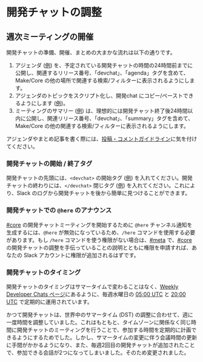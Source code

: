 <!--
# Coordinating Devchat
-->

# 開発チャットの調整

<!--
## Running Weekly Meetings
-->

## 週次ミーティングの開催

<!--
The general flow of preparing for, hosting, and summarizing devchats is as follows:
-->

開発チャットの準備、開催、まとめの大まかな流れは以下の通りです。

<!--
1.  Publish an agenda ([example](https://make.wordpress.org/core/2019/08/14/dev-chat-agenda-august-14/)) at least 24 hours before the scheduled devchat time and including the relevant release number, “devchat”, and “agenda” tags to ensure it appears in relevant searches/filters elsewhere on Make/Core.
2.  Script your agenda topics so you can copy/paste into devchat ([example](https://make.wordpress.org/core/files/2020/08/devchat_script.txt)).
3.  Publish meeting summary ([example](https://make.wordpress.org/core/2018/10/10/dev-chat-summary-october-10-5-0-week-2/)) ideally within 24 hours after the completion of devchat and including the relevant release number, “devchat”, and “summary” tags to ensure it appears in relevant searches/filters elsewhere on Make/Core.
-->

1.  アジェンダ ([例](https://make.wordpress.org/core/2019/08/14/dev-chat-agenda-august-14/)) を、予定されている開発チャットの時間の24時間前までに公開し、関連するリリース番号、「devchat」、「agenda」タグを含めて、Make/Core の他の場所で関連する検索/フィルターに表示されるようにします。
2.  アジェンダのトピックをスクリプト化し、開発chat にコピー/ペーストできるようにします ([例](https://make.wordpress.org/core/files/2020/08/devchat_script.txt))。
3.  ミーティングのサマリー ([例](https://make.wordpress.org/core/2018/10/10/dev-chat-summary-october-10-5-0-week-2/)) は、理想的には開発チャット終了後24時間以内に公開し、関連リリース番号、「devchat」、「summary」タグを含めて、Make/Core の他の関連する検索/フィルターに表示されるようにします。

<!--
As you’re writing agenda and summary posts, keep in mind the [Post & Comment Guidelines](https://make.wordpress.org/core/handbook/best-practices/post-comment-guidelines/).
-->

アジェンダやまとめ記事を書く際には、[投稿・コメントガイドライン](https://make.wordpress.org/core/handbook/best-practices/post-comment-guidelines/)に気を付けてください。

<!--
### Devchat opening / closing tags
-->

### 開発チャットの開始 / 終了タグ

<!--
At the beginning of devchat, include a `<devchat>` opening tag ([example](https://wordpress.slack.com/archives/C02RQBWTW/p1594238418128700)). At the end of devchat, include a `</devchat>` closing tag ([example](https://wordpress.slack.com/archives/C02RQBWTW/p1594241878194300)). This makes it easier to find the devchat afterwards in the Slack logs.
-->

開発チャットの先頭には、`<devchat>` の開始タグ ([例](https://wordpress.slack.com/archives/C02RQBWTW/p1594238418128700)) を入れてください。開発チャットの終わりには、`</devchat>` 閉じタグ ([例](https://wordpress.slack.com/archives/C02RQBWTW/p1594241878194300)) を入れてください。これにより、Slack のログから開発チャットを後から簡単に見つけることができます。

<!--
### Devchat `@here` announcement
-->

### 開発チャットでの `@here` のアナウンス

<!--
In order to generate the `@here` channel notification to start the devchat meeting in [#core](https://wordpress.slack.com/archives/C02RQBWTW), you’ll need to use the `/here` command as `@here` has been disabled. If you do not have the access to use the `/here` command, then ask for the ability in [#meta](https://wordpress.slack.com/archives/C02QB8GMM) with an explanation that you’re helping coordinate devchat in [#core](https://wordpress.slack.com/archives/C02RQBWTW) and access should be added to your Slack account.
-->

[#core](https://wordpress.slack.com/archives/C02RQBWTW) の開発チャットミーティングを開始するために `@here` チャンネル通知を生成するには、`@here` が無効になっているため、`/here` コマンドを使用する必要があります。もし `/here` コマンドを使う権限がない場合は、[#meta](https://wordpress.slack.com/archives/C02QB8GMM) で、[#core](https://wordpress.slack.com/archives/C02RQBWTW) の開発チャットの調整を手伝っていることの説明とともに権限を申請すれば、あなたの Slack アカウントに権限が追加されるはずです。

<!--
### Devchat timing
-->

### 開発チャットのタイミング

<!--
Devchat’s timing doesn’t change with DST and it operates regularly at [05:00 UTC](https://time.is/0500_in_UTC) and [20:00 UTC](http://time.is/2000_in_UTC) on Wednesdays as noted on the [Weekly Developer Chats page](https://make.wordpress.org/core/weekly-developer-chats/).
-->

開発チャットのタイミングはサマータイムで変わることはなく、[Weekly Developer Chats ページ](https://make.wordpress.org/core/weekly-developer-chats/)にあるように、毎週水曜日の [05:00 UTC](https://time.is/0500_in_UTC) と [20:00 UTC](http://time.is/2000_in_UTC) で定期的に運用されています。

<!--
Devchat used to be once a week and its time would adjust as Daylight Saving Time (DST) adjusted around the world. This was originally desired as a way to keep the devchat meeting at the same time across timezones to allow folks to regularly plan on when to attend. However, the process for updating the meeting time as DST changed became more time-intensive than desired and with the addition of a second devchat each week there are now two conversations that folks can attend. With that, the change was made.
-->

かつて開発チャットは、世界中のサマータイム (DST) の調整に合わせて、週に一度時間を調整していました。これはもともと、タイムゾーンに関係なく同じ時間に開発チャットのミーティングを行うことで、参加する時間を定期的に計画できるようにするためでした。しかし、サマータイムの変更に伴う会議時間の更新に手間がかかるようになり、また、毎週2回目の開発チャットが追加されたことで、参加できる会話が2つになってしまいました。そのため変更されました。
